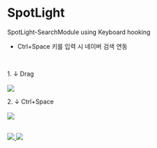 # SpotLight

SpotLight-SearchModule using Keyboard hooking


- Ctrl+Space 키를 입력 시 네이버 검색 연동

</br>

<p>
  <div>1. ↓ Drag</div></br>
  <kbd>
    <img src="https://user-images.githubusercontent.com/19161231/47703378-72c22800-dc63-11e8-9028-aede98bda660.png">
  </kbd>
</p>

<p>
  <div>2. ↓ Ctrl+Space</div></br>
  <kbd>
    <img src="https://user-images.githubusercontent.com/19161231/47703307-2bd43280-dc63-11e8-96d8-965e896ca514.png">
  </kbd>
</p>


</br> 
<a href="mailto:dydtjr1994@gmail.com" target="_blank">
  <img 
src="https://img.shields.io/badge/E--mail-Yongseok%20choi-yellow.svg">
</a>

<a href="https://blog.naver.com/cys_star" target="_blank">
  <img 
src="https://img.shields.io/badge/Blog-cys__star%27s%20Blog-blue.svg">
</a>
